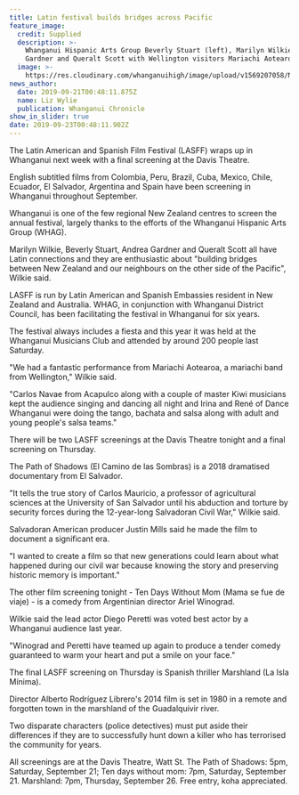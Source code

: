 ```yaml
---
title: Latin festival builds bridges across Pacific
feature_image:
  credit: Supplied
  description: >-
    Whanganui Hispanic Arts Group Beverly Stuart (left), Marilyn Wilkie, Andrea
    Gardner and Queralt Scott with Wellington visitors Mariachi Aotearoa.
  image: >-
    https://res.cloudinary.com/whanganuihigh/image/upload/v1569207058/News/LatinSpain_Film_Fest.Beverly.Queralt.Marilyn_Chron_21.9.jpg
news_author:
  date: 2019-09-21T00:48:11.875Z
  name: Liz Wylie
  publication: Whanganui Chronicle
show_in_slider: true
date: 2019-09-23T00:48:11.902Z
---
```

The Latin American and Spanish Film Festival (LASFF) wraps up in Whanganui next week with a final screening at the Davis Theatre.

English subtitled films from Colombia, Peru, Brazil, Cuba, Mexico, Chile, Ecuador, El Salvador, Argentina and Spain have been screening in Whanganui throughout September.

Whanganui is one of the few regional New Zealand centres to screen the annual festival, largely thanks to the efforts of the Whanganui Hispanic Arts Group (WHAG).

Marilyn Wilkie, Beverly Stuart, Andrea Gardner and Queralt Scott all have Latin connections and they are enthusiastic about "building bridges between New Zealand and our neighbours on the other side of the Pacific", Wilkie said.

LASFF is run by Latin American and Spanish Embassies resident in New Zealand and Australia. WHAG, in conjunction with Whanganui District Council, has been facilitating the festival in Whanganui for six years.

The festival always includes a fiesta and this year it was held at the Whanganui Musicians Club and attended by around 200 people last Saturday.

"We had a fantastic performance from Mariachi Aotearoa, a mariachi band from Wellington," Wilkie said.

"Carlos Navae from Acapulco along with a couple of master Kiwi musicians kept the audience singing and dancing all night and Irina and René of Dance Whanganui were doing the tango, bachata and salsa along with adult and young people's salsa teams."

There will be two LASFF screenings at the Davis Theatre tonight and a final screening on Thursday.

The Path of Shadows (El Camino de las Sombras) is a 2018 dramatised documentary from El Salvador.

"It tells the true story of Carlos Mauricio, a professor of agricultural sciences at the University of San Salvador until his abduction and torture by security forces during the 12-year-long Salvadoran Civil War," Wilkie said.

Salvadoran American producer Justin Mills said he made the film to document a significant era.

"I wanted to create a film so that new generations could learn about what happened during our civil war because knowing the story and preserving historic memory is important."

The other film screening tonight - Ten Days Without Mom (Mama se fue de viaje) - is a comedy from Argentinian director Ariel Winograd.

Wilkie said the lead actor Diego Peretti was voted best actor by a Whanganui audience last year.

"Winograd and Peretti have teamed up again to produce a tender comedy guaranteed to warm your heart and put a smile on your face."

The final LASFF screening on Thursday is Spanish thriller Marshland (La Isla Mínima).

Director Alberto Rodríguez Librero's 2014 film is set in 1980 in a remote and forgotten town in the marshland of the Guadalquivir river.

Two disparate characters (police detectives) must put aside their differences if they are to successfully hunt down a killer who has terrorised the community for years.

All screenings are at the Davis Theatre, Watt St. The Path of Shadows: 5pm, Saturday, September 21; Ten days without mom: 7pm, Saturday, September 21. Marshland: 7pm, Thursday, September 26. Free entry, koha appreciated.
